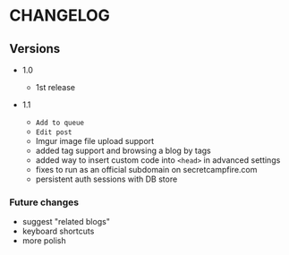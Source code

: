CHANGELOG
================================================================================

## Versions
- 1.0
  - 1st release

- 1.1 
  - `Add to queue` 
  - `Edit post` 
  - Imgur image file upload support
  - added tag support and browsing a blog by tags
  - added way to insert custom code into `<head>` in advanced settings
  - fixes to run as an official subdomain on secretcampfire.com 
  - persistent auth sessions with DB store

### Future changes
- suggest "related blogs"
- keyboard shortcuts
- more polish
